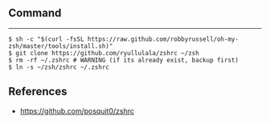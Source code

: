 ## Command
---
```shell
$ sh -c "$(curl -fsSL https://raw.github.com/robbyrussell/oh-my-zsh/master/tools/install.sh)"
$ git clone https://github.com/ryullulala/zshrc ~/zsh
$ rm -rf ~/.zshrc # WARNING (if its already exist, backup first)
$ ln -s ~/zsh/zshrc ~/.zshrc
```


## References
- https://github.com/posquit0/zshrc